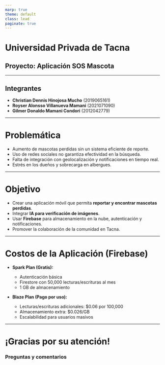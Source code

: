 ```yaml
---
marp: true
theme: default
class: lead
paginate: true
---
```


# Universidad Privada de Tacna

## Proyecto: **Aplicación SOS Mascota**

---

## Integrantes

- **Christian Dennis Hinojosa Mucho** (2019065161)  
- **Royser Alonsso Villanueva Mamani** (2021071090)  
- **Gilmer Donaldo Mamani Condori** (2012042779)  

---

# Problemática

- Aumento de mascotas perdidas sin un sistema eficiente de reporte.  
- Uso de redes sociales no garantiza efectividad en la búsqueda.  
- Falta de integración con geolocalización y notificaciones en tiempo real.  
- Estrés en los dueños y sobrecarga en albergues.  

---

# Objetivo

- Crear una aplicación móvil que permita **reportar y encontrar mascotas perdidas**.  
- Integrar **IA para verificación de imágenes**.  
- Usar **Firebase** para almacenamiento en la nube, autenticación y notificaciones.  
- Promover la colaboración de la comunidad en Tacna.  

---

# Costos de la Aplicación (Firebase)

- **Spark Plan (Gratis):**  
  - Autenticación básica  
  - Firestore con 50,000 lecturas/escrituras al mes  
  - 1 GB de almacenamiento  

- **Blaze Plan (Pago por uso):**  
  - Lecturas/escrituras adicionales: $0.06 por 100,000  
  - Almacenamiento extra: $0.026/GB  
  - Escalabilidad para usuarios masivos  

---

# ¡Gracias por su atención!

### Preguntas y comentarios
